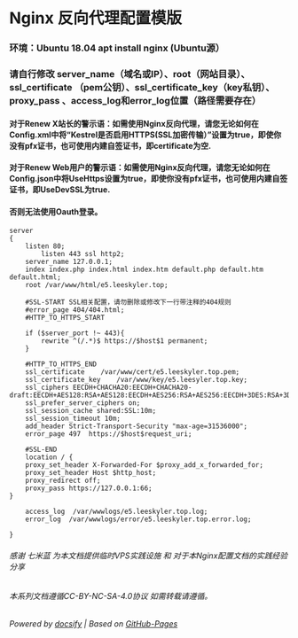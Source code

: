 # Nginx 反向代理配置模版

### 环境：Ubuntu 18.04 apt install nginx (Ubuntu源）

### 请自行修改 server_name（域名或IP）、root（网站目录）、ssl_certificate （pem公钥）、ssl_certificate_key（key私钥）、proxy_pass 、access_log和error_log位置（路径需要存在）

#### 对于Renew X站长的警示语：如需使用Nginx反向代理，请您无论如何在Config.xml中将“Kestrel是否启用HTTPS(SSL加密传输）”设置为true，即使你没有pfx证书，也可使用内建自签证书，即certificate为空.

#### 对于Renew Web用户的警示语：如需使用Nginx反向代理，请您无论如何在Config.json中将UseHttps设置为true，即使你没有pfx证书，也可使用内建自签证书，即UseDevSSL为true.

#### 否则无法使用Oauth登录。

~~~
server
{
    listen 80;
        listen 443 ssl http2;
    server_name 127.0.0.1;
    index index.php index.html index.htm default.php default.htm default.html;
    root /var/www/html/e5.leeskyler.top;
    
    #SSL-START SSL相关配置，请勿删除或修改下一行带注释的404规则
    #error_page 404/404.html;
    #HTTP_TO_HTTPS_START

    if ($server_port !~ 443){
        rewrite ^(/.*)$ https://$host$1 permanent;
    }
    
    #HTTP_TO_HTTPS_END
    ssl_certificate    /var/www/cert/e5.leeskyler.top.pem;
    ssl_certificate_key    /var/www/key/e5.leesyler.top.key;
    ssl_ciphers EECDH+CHACHA20:EECDH+CHACHA20-draft:EECDH+AES128:RSA+AES128:EECDH+AES256:RSA+AES256:EECDH+3DES:RSA+3DES:!MD5;
    ssl_prefer_server_ciphers on;
    ssl_session_cache shared:SSL:10m;
    ssl_session_timeout 10m;
    add_header Strict-Transport-Security "max-age=31536000";
    error_page 497  https://$host$request_uri;

    #SSL-END
    location / {
    proxy_set_header X-Forwarded-For $proxy_add_x_forwarded_for;
    proxy_set_header Host $http_host;
    proxy_redirect off;
    proxy_pass https://127.0.0.1:66;
}

    access_log  /var/wwwlogs/e5.leeskyler.top.log;
    error_log  /var/wwwlogs/error/e5.leeskyler.top.error.log;

}

~~~

###### 感谢 七米蓝 为本文档提供临时VPS实践设施 和 对于本Nginx配置文档的实践经验分享

###### 本系列文档遵循CC-BY-NC-SA-4.0协议 如需转载请遵循。

###### Powered by [docsify](https://docsify.js.org/#/zh-cn/) | Based on [GitHub-Pages](https://github.com/leeskyler-top/Microsoft365-E5Developer-Renew-Web-Docs/)

